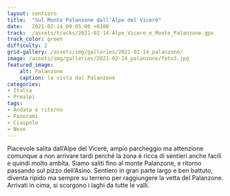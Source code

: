 ```yaml
---
layout: sentiero
title:  "Sul Monte Palanzone dall’Alpe del Vicerè"
date:   2021-02-14 09:05:00 +0100
track:  /assets/tracks/2021-02-14-Alpe_Vicere_e_Monte_Palanzone.gpx
track_color: green
difficulty: 2
grid-gallery: /assets/img/galleries/2021-02-14_palanzone/
image: /assets/img/galleries/2021-02-14_palanzone/foto3.jpg
featured_image:
    alt: Palanzone
    caption: la vista dal Palanzone
categories:
- Italia
- Prealpi
tags:
- Andata e ritorno
- Panorami
- Ciaspole
- Neve
---
```


Piacevole salita dall’Alpe del Vicerè, ampio parcheggio ma attenzione comunque a non arrivare tardi perché la zona è ricca di sentieri anche facili e quindi molto ambita. Siamo saliti fino al monte Palanzone, e ritorno passando sul pizzo dell’Asino. Sentiero in gran parte largo e ben battuto, diventa ripido ma sempre su terreno per raggiungere la vetta del Palanzone. Arrivati in cima, si scorgono i laghi da tutte le valli.